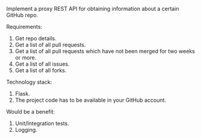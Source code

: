 Implement a proxy REST API for obtaining information about a certain GitHub repo.

Requirements:
1.	Get repo details.
2.	Get a list of all pull requests.
3.	Get a list of all pull requests which have not been merged for two weeks or more.
4.	Get a list of all issues.
5.	Get a list of all forks.

Technology stack:
1.	Flask.
2.	The project code has to be available in your GitHub account.

Would be a benefit:
1.	Unit/Integration tests.
2.	Logging.

